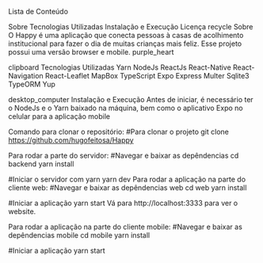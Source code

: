 Lista de Conteúdo

Sobre
Tecnologias Utilizadas
Instalação e Execução
Licença
recycle Sobre
O Happy é uma aplicação que conecta pessoas à casas de acolhimento institucional para fazer o dia de muitas crianças mais feliz. Esse projeto possui uma versão browser e mobile. purple_heart

clipboard Tecnologias Utilizadas
Yarn
NodeJs
ReactJs
React-Native
React-Navigation
React-Leaflet
MapBox
TypeScript
Expo
Express
Multer
Sqlite3
TypeORM
Yup

desktop_computer Instalação e Execução
Antes de iniciar, é necessário ter o NodeJs e o Yarn baixado na máquina, bem como o aplicativo Expo no celular para a aplicação mobile

Comando para clonar o repositório:
  #Para clonar o projeto
  git clone https://github.com/hugofeitosa/Happy

Para rodar a parte do servidor:
  #Navegar e baixar as depêndencias
  cd backend
  yarn install

  #Iniciar o servidor com yarn
  yarn dev
Para rodar a aplicação na parte do cliente web:
  #Navegar e baixar as depêndencias web
  cd web
  yarn install
  
  #Iniciar a aplicação
  yarn start
Vá para http://localhost:3333 para ver o website.

Para rodar a aplicação na parte do cliente mobile:
  #Navegar e baixar as depêndencias mobile
  cd mobile
  yarn install
  
  #Iniciar a aplicação
  yarn start
